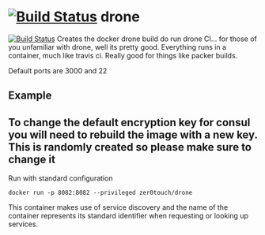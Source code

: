 [![Build Status](https://travis-ci.org/zer0touch/drone.svg?branch=master)](https://travis-ci.org/zer0touch/drone)
drone
=====
[![Build Status](https://drone.service.consul/api/badge/gogs.service.consul/docker/drone/status.svg?branch=master)](https://drone.service.consul/gogs.service.consul/docker/drone)
Creates the docker drone build do run drone CI... for those of you unfamiliar with drone, well its pretty good. Everything runs in a container, much like travis ci.  Really good for things like packer builds.

Default ports are 3000 and 22
## Example
## To change the default encryption key for consul you will need to rebuild the image with a new key. This is randomly created so please make sure to change it
Run with standard configuration

    docker run -p 8082:8082 --privileged zer0touch/drone

This container makes use of service discovery and the name of the container represents its standard identifier when requesting or looking up services. 
